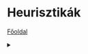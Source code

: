 # Heurisztikák

[Főoldal](#oop.md)
<details>
  <summary></summary>

[Fogalmak](terms.md)

[Minták](patterns.md)

[Elvek](principles.md)

[Refaktorálás](refactoring.md)

[Clean-code](cleanCode.md)

[API tervezési elvek](APIDesign.md)

[Elosztott objektumorientáltság](distributed.md)

[Konkurens és párhuzamos minták](concurrentParalell.md)

[Immutable objektumorientáltság](immutable.md)

</details>
